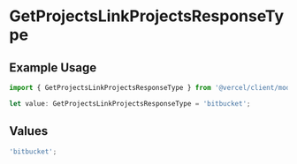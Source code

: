 # GetProjectsLinkProjectsResponseType

## Example Usage

```typescript
import { GetProjectsLinkProjectsResponseType } from '@vercel/client/models/operations';

let value: GetProjectsLinkProjectsResponseType = 'bitbucket';
```

## Values

```typescript
'bitbucket';
```
